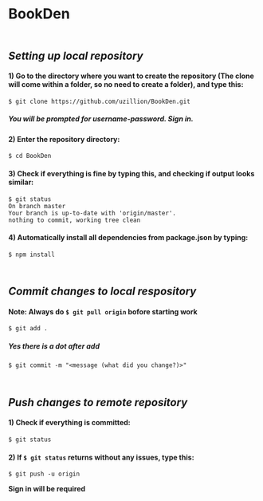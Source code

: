 # BookDen
## <br>_Setting up local repository_
#### 1) Go to the directory where you want to create the repository (The clone will come within a folder, so no need to create a folder), and type this:
```shell
$ git clone https://github.com/uzillion/BookDen.git
```
##### You will be prompted for username-password. Sign in.
#### 2) Enter the repository directory:
```shell
$ cd BookDen
```
#### 3) Check if everything is fine by typing this, and checking if output looks similar:
```shell
$ git status
On branch master
Your branch is up-to-date with 'origin/master'.
nothing to commit, working tree clean
```
#### 4) Automatically install all dependencies from package.json by typing:
```shell
$ npm install
```
## <br>_Commit changes to local respository_
#### Note: Always do `$ git pull origin` bofore starting work
```shell
$ git add .
```
##### Yes there is a dot after add
```shell
$ git commit -m "<message (what did you change?)>"
```
## <br>_Push changes to remote repository_
#### 1) Check if everything is committed:
```shell
$ git status
```
#### 2) If `$ git status` returns without any issues, type this:
```shell
$ git push -u origin
```
**Sign in will be required**
